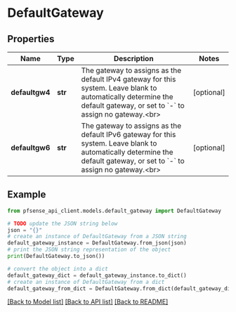 # DefaultGateway


## Properties

Name | Type | Description | Notes
------------ | ------------- | ------------- | -------------
**defaultgw4** | **str** | The gateway to assigns as the default IPv4 gateway for this system. Leave blank to automatically determine the default gateway, or set to &#x60;-&#x60; to assign no gateway.&lt;br&gt; | [optional] 
**defaultgw6** | **str** | The gateway to assigns as the default IPv6 gateway for this system. Leave blank to automatically determine the default gateway, or set to &#x60;-&#x60; to assign no gateway.&lt;br&gt; | [optional] 

## Example

```python
from pfsense_api_client.models.default_gateway import DefaultGateway

# TODO update the JSON string below
json = "{}"
# create an instance of DefaultGateway from a JSON string
default_gateway_instance = DefaultGateway.from_json(json)
# print the JSON string representation of the object
print(DefaultGateway.to_json())

# convert the object into a dict
default_gateway_dict = default_gateway_instance.to_dict()
# create an instance of DefaultGateway from a dict
default_gateway_from_dict = DefaultGateway.from_dict(default_gateway_dict)
```
[[Back to Model list]](../README.md#documentation-for-models) [[Back to API list]](../README.md#documentation-for-api-endpoints) [[Back to README]](../README.md)


